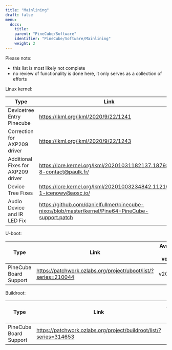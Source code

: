 ```yaml
---
title: "Mainlining"
draft: false
menu:
  docs:
    title:
    parent: "PineCube/Software"
    identifier: "PineCube/Software/Mainlining"
    weight: 2
---
```


Please note:

* this list is most likely not complete
* no review of functionality is done here, it only serves as a collection of efforts

Linux kernel:

| Type                                | Link                                                                                              | Available in version |
| --------                            | -------                                                                                           | ------- |
| Devicetree Entry Pinecube           | https://lkml.org/lkml/2020/9/22/1241                                                              | 5.10
| Correction for AXP209 driver        | https://lkml.org/lkml/2020/9/22/1243                                                              | 5.9
| Additional Fixes for AXP209 driver  | https://lore.kernel.org/lkml/20201031182137.1879521-8-contact@paulk.fr/                           | 5.12
| Device Tree Fixes                   | https://lore.kernel.org/lkml/20201003234842.1121077-1-icenowy@aosc.io/                            | 5.10
| Audio Device and IR LED Fix         | https://github.com/danielfullmer/pinecube-nixos/blob/master/kernel/Pine64-PineCube-support.patch  | https://github.com/danielfullmer/pinecube-nixos/issues/2[TBD] |

U-boot:

| Type                                | Link                                                                | Available in version |
| --------                            | -------                                                             | ------- |
| PineCube Board Support              | https://patchwork.ozlabs.org/project/uboot/list/?series=210044      | v2021.04 |

Buildroot:

| Type                                | Link                                                                | Available in version |
| --------                            | -------                                                             | ------- |
| PineCube Board Support              | https://patchwork.ozlabs.org/project/buildroot/list/?series=314653  | 2023.11 |
